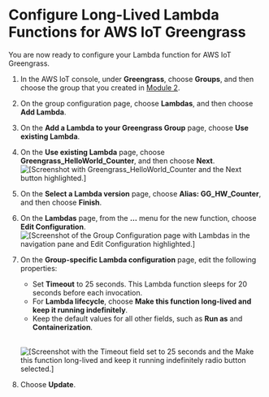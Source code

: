 # Configure Long\-Lived Lambda Functions for AWS IoT Greengrass<a name="long-lived"></a>

You are now ready to configure your Lambda function for AWS IoT Greengrass\.

1. In the AWS IoT console, under **Greengrass**, choose **Groups**, and then choose the group that you created in [Module 2](module2.md)\.

1. On the group configuration page, choose **Lambdas**, and then choose **Add Lambda**\.

1. On the **Add a Lambda to your Greengrass Group** page, choose **Use existing Lambda**\.

1. On the **Use existing Lambda** page, choose **Greengrass\_HelloWorld\_Counter**, and then choose **Next**\.  
![\[Screenshot with Greengrass_HelloWorld_Counter and the Next button highlighted.\]](http://docs.aws.amazon.com/greengrass/latest/developerguide/images/gg-get-started-049.png)

1. On the **Select a Lambda version** page, choose **Alias: GG\_HW\_Counter**, and then choose **Finish**\.

1. On the **Lambdas** page, from the **…** menu for the new function, choose **Edit Configuration**\.  
![\[Screenshot of the Group Configuration page with Lambdas in the navigation pane and Edit Configuration highlighted.\]](http://docs.aws.amazon.com/greengrass/latest/developerguide/images/gg-get-started-050.png)

1. On the **Group\-specific Lambda configuration** page, edit the following properties:
   + Set **Timeout** to 25 seconds\. This Lambda function sleeps for 20 seconds before each invocation\.
   + For **Lambda lifecycle**, choose **Make this function long\-lived and keep it running indefinitely**\.
   + Keep the default values for all other fields, such as **Run as** and **Containerization**\.

      
![\[Screenshot with the Timeout field set to 25 seconds and the Make this function long-lived and keep it running indefinitely radio button selected.\]](http://docs.aws.amazon.com/greengrass/latest/developerguide/images/gg-get-started-051.png)

1. Choose **Update**\.